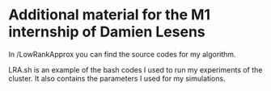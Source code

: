 # Additional material for the M1 internship of Damien Lesens

In /LowRankApprox you can find the source codes for my algorithm.

LRA.sh is an example of the bash codes I used to run my experiments of the cluster. It also contains the parameters I used for my simulations.
